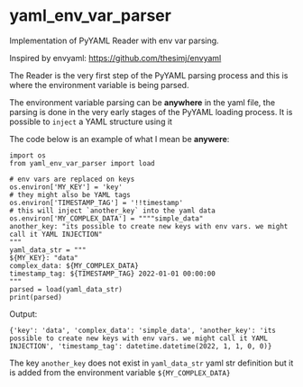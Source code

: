 # yaml_env_var_parser
Implementation of PyYAML Reader with env var parsing. 

Inspired by envyaml: https://github.com/thesimj/envyaml

The Reader is the very first step of the PyYAML parsing process and this is where the environment variable is being parsed.

The environment variable parsing can be **anywhere** in the yaml file, the parsing is done in the very early stages of the PyYAML loading process. It is possible to `inject` a YAML structure using it

The code below is an example of what I mean be **anywere**:
```
import os
from yaml_env_var_parser import load

# env vars are replaced on keys
os.environ['MY_KEY'] = 'key'
# they might also be YAML tags
os.environ['TIMESTAMP_TAG'] = '!!timestamp'
# this will inject `another_key` into the yaml data
os.environ['MY_COMPLEX_DATA'] = """"simple_data"
another_key: "its possible to create new keys with env vars. we might call it YAML INJECTION"
"""
yaml_data_str = """
${MY_KEY}: "data"
complex_data: ${MY_COMPLEX_DATA}
timestamp_tag: ${TIMESTAMP_TAG} 2022-01-01 00:00:00
"""
parsed = load(yaml_data_str)
print(parsed)
``` 
Output:
```
{'key': 'data', 'complex_data': 'simple_data', 'another_key': 'its possible to create new keys with env vars. we might call it YAML INJECTION', 'timestamp_tag': datetime.datetime(2022, 1, 1, 0, 0)}
```
The key `another_key` does not exist in `yaml_data_str` yaml str definition but it is added from the environment variable `${MY_COMPLEX_DATA}`